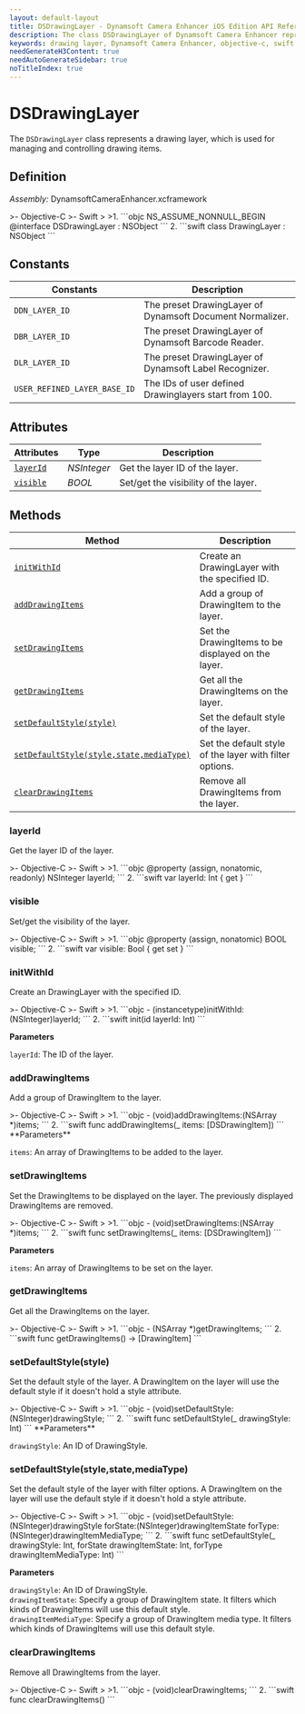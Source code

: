 ```yaml
---
layout: default-layout
title: DSDrawingLayer - Dynamsoft Camera Enhancer iOS Edition API Reference
description: The class DSDrawingLayer of Dynamsoft Camera Enhancer represents a drawing layer, which is used for managing and controlling drawing items.
keywords: drawing layer, Dynamsoft Camera Enhancer, objective-c, swift
needGenerateH3Content: true
needAutoGenerateSidebar: true
noTitleIndex: true
---
```


# DSDrawingLayer

The `DSDrawingLayer` class represents a drawing layer, which is used for managing and controlling drawing items.

## Definition

*Assembly:* DynamsoftCameraEnhancer.xcframework

<div class="sample-code-prefix"></div>
>- Objective-C
>- Swift
>
>1. 
```objc
NS_ASSUME_NONNULL_BEGIN
@interface DSDrawingLayer : NSObject
```
2. 
```swift
class DrawingLayer : NSObject
```

## Constants

| Constants | Description |
| --------- | ----------- |
| `DDN_LAYER_ID` | The preset DrawingLayer of Dynamsoft Document Normalizer. |
| `DBR_LAYER_ID` | The preset DrawingLayer of Dynamsoft Barcode Reader. |
| `DLR_LAYER_ID` | The preset DrawingLayer of Dynamsoft Label Recognizer. |
| `USER_REFINED_LAYER_BASE_ID` | The IDs of user defined Drawinglayers start from 100. |

## Attributes

| Attributes | Type | Description |
| ---------- | ---- | ----------- |
| [`layerId`](#layerid) | *NSInteger* |Get the layer ID of the layer. |
| [`visible`](#visible) | *BOOL* | Set/get the visibility of the layer. |

## Methods

| Method | Description |
|------- |-------------|
| [`initWithId`](#initwithid) | Create an DrawingLayer with the specified ID. |
| [`addDrawingItems`](#adddrawingitems) | Add a group of DrawingItem to the layer. |
| [`setDrawingItems`](#setdrawingitems) | Set the DrawingItems to be displayed on the layer. |
| [`getDrawingItems`](#getdrawingitems) | Get all the DrawingItems on the layer. |
| [`setDefaultStyle(style)`](#setdefaultstylestyle) | Set the default style of the layer. |
| [`setDefaultStyle(style,state,mediaType)`](#setdefaultstylestylestatemediatype) | Set the default style of the layer with filter options. |
| [`clearDrawingItems`](#cleardrawingitems) | Remove all DrawingItems from the layer. |

### layerId

Get the layer ID of the layer.

<div class="sample-code-prefix"></div>
>- Objective-C
>- Swift
>
>1. 
```objc
@property (assign, nonatomic, readonly) NSInteger layerId;
```
2. 
```swift
var layerId: Int { get }
```

### visible

Set/get the visibility of the layer.

<div class="sample-code-prefix"></div>
>- Objective-C
>- Swift
>
>1. 
```objc
@property (assign, nonatomic) BOOL visible;
```
2. 
```swift
var visible: Bool { get set }
```

### initWithId

Create an DrawingLayer with the specified ID.

<div class="sample-code-prefix"></div>
>- Objective-C
>- Swift
>
>1. 
```objc
- (instancetype)initWithId:(NSInteger)layerId;
```
2. 
```swift
init(id layerId: Int)
```

**Parameters**

`layerId`: The ID of the layer.

### addDrawingItems

Add a group of DrawingItem to the layer.

<div class="sample-code-prefix"></div>
>- Objective-C
>- Swift
>
>1. 
```objc
- (void)addDrawingItems:(NSArray<DSDrawingItem *> *)items;
```
2. 
```swift
func addDrawingItems(_ items: [DSDrawingItem])
```
**Parameters**

`items`: An array of DrawingItems to be added to the layer.

### setDrawingItems

Set the DrawingItems to be displayed on the layer. The previously displayed DrawingItems are removed.

<div class="sample-code-prefix"></div>
>- Objective-C
>- Swift
>
>1. 
```objc
- (void)setDrawingItems:(NSArray<DSDrawingItem *> *)items;
```
2. 
```swift
func setDrawingItems(_ items: [DSDrawingItem])
```

**Parameters**

`items`: An array of DrawingItems to be set on the layer.

### getDrawingItems

Get all the DrawingItems on the layer.

<div class="sample-code-prefix"></div>
>- Objective-C
>- Swift
>
>1. 
```objc
- (NSArray<DSDrawingItem *> *)getDrawingItems;
```
2. 
```swift
func getDrawingItems() -> [DrawingItem]
```

### setDefaultStyle(style)

Set the default style of the layer. A DrawingItem on the layer will use the default style if it doesn't hold a style attribute.

<div class="sample-code-prefix"></div>
>- Objective-C
>- Swift
>
>1. 
```objc
- (void)setDefaultStyle:(NSInteger)drawingStyle;
```
2. 
```swift
func setDefaultStyle(_ drawingStyle: Int)
```
**Parameters**

`drawingStyle`: An ID of DrawingStyle.

### setDefaultStyle(style,state,mediaType)

Set the default style of the layer with filter options. A DrawingItem on the layer will use the default style if it doesn't hold a style attribute.

<div class="sample-code-prefix"></div>
>- Objective-C
>- Swift
>
>1. 
```objc
- (void)setDefaultStyle:(NSInteger)drawingStyle
               forState:(NSInteger)drawingItemState
                forType:(NSInteger)drawingItemMediaType;
```
2. 
```swift
func setDefaultStyle(_ drawingStyle: Int, forState drawingItemState: Int, forType drawingItemMediaType: Int)
```

**Parameters**

`drawingStyle`: An ID of DrawingStyle.  
`drawingItemState`: Specify a group of DrawingItem state. It filters which kinds of DrawingItems will use this default style.  
`drawingItemMediaType`: Specify a group of DrawingItem media type. It filters which kinds of DrawingItems will use this default style.

### clearDrawingItems

Remove all DrawingItems from the layer.

<div class="sample-code-prefix"></div>
>- Objective-C
>- Swift
>
>1. 
```objc
- (void)clearDrawingItems;
```
2. 
```swift
func clearDrawingItems()
```
